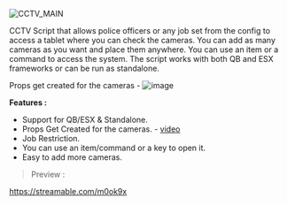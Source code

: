 
![CCTV_MAIN](https://github.com/BuddyNotFound/bbv-cctv/assets/74051918/aa3ee704-2371-4821-b9b9-f3abc14d12e0)

CCTV Script that allows police officers or any job set from the config to access a tablet where you can check the cameras. You can add as many cameras as you want and place them anywhere. You can use an item or a command to access the system. The script works with both QB and ESX frameworks or can be run as standalone.

Props get created for the cameras - 
![image](https://github.com/BuddyNotFound/bbv-cctv/assets/74051918/ff11bfa7-a899-4c7f-bcd2-8ddf1a52c16b)


**Features :**

* Support for QB/ESX & Standalone.
* Props Get Created for the cameras. - [video](https://streamable.com/cwbqcy)
* Job Restriction.
* You can use an item/command or  a key to open it.
* Easy to add more cameras.

> Preview : 

https://streamable.com/m0ok9x
